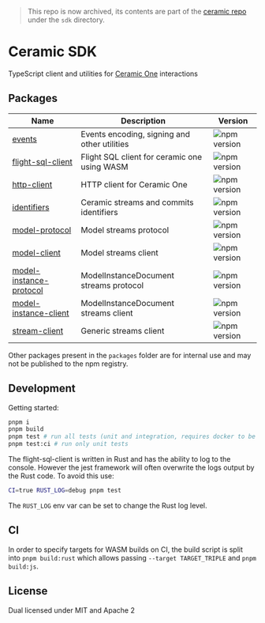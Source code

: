 
> This repo is now archived, its contents are part of the [ceramic repo](https://github.com/ceramicnetwork/rust-ceramic) under the `sdk` directory.

# Ceramic SDK

TypeScript client and utilities for [Ceramic One](https://github.com/ceramicnetwork/rust-ceramic) interactions

## Packages

| Name                                                          | Description                                  | Version                                                                               |
| ------------------------------------------------------------- | -------------------------------------------- | ------------------------------------------------------------------------------------- |
| [events](./packages/events)                                   | Events encoding, signing and other utilities | ![npm version](https://img.shields.io/npm/v/@ceramic-sdk/events.svg)                  |
| [flight-sql-client](./packages/flight-sql-client)             | Flight SQL client for ceramic one using WASM | ![npm version](https://img.shields.io/npm/v/@ceramic-sdk/flight-sql-client.svg)       |
| [http-client](./packages/http-client)                         | HTTP client for Ceramic One                  | ![npm version](https://img.shields.io/npm/v/@ceramic-sdk/http-client.svg)             |
| [identifiers](./packages/identifiers)                         | Ceramic streams and commits identifiers      | ![npm version](https://img.shields.io/npm/v/@ceramic-sdk/identifiers.svg)             |
| [model-protocol](./packages/model-protocol)                   | Model streams protocol                       | ![npm version](https://img.shields.io/npm/v/@ceramic-sdk/model-protocol.svg)          |
| [model-client](./packages/model-client)                       | Model streams client                         | ![npm version](https://img.shields.io/npm/v/@ceramic-sdk/model-client.svg)            |
| [model-instance-protocol](./packages/model-instance-protocol) | ModelInstanceDocument streams protocol       | ![npm version](https://img.shields.io/npm/v/@ceramic-sdk/model-instance-protocol.svg) |
| [model-instance-client](./packages/model-instance-client)     | ModelInstanceDocument streams client         | ![npm version](https://img.shields.io/npm/v/@ceramic-sdk/model-instance-client.svg)   |
| [stream-client](./packages/stream-client)                     | Generic streams client                       | ![npm version](https://img.shields.io/npm/v/@ceramic-sdk/stream-client.svg)           |

Other packages present in the `packages` folder are for internal use and may not be published to the npm registry.

## Development

Getting started:

```sh
pnpm i
pnpm build
pnpm test # run all tests (unit and integration, requires docker to be running)
pnpm test:ci # run only unit tests
```

The flight-sql-client is written in Rust and has the ability to log to the console. However the jest framework will often overwrite the logs output by the Rust code.
To avoid this use:

```sh
CI=true RUST_LOG=debug pnpm test
```

The `RUST_LOG` env var can be set to change the Rust log level.

## CI

In order to specify targets for WASM builds on CI, the build script is split into `pnpm build:rust` which allows passing `--target TARGET_TRIPLE` and `pnpm build:js`.

## License

Dual licensed under MIT and Apache 2
